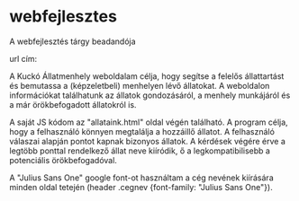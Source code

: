 # webfejlesztes
A webfejlesztés tárgy beadandója

url cím: 

A Kuckó Állatmenhely weboldalam célja, hogy segítse a felelős állattartást és bemutassa a (képzeletbeli) menhelyen lévő állatokat. A weboldalon információkat találhatunk az állatok gondozásáról, a menhely munkájáról és a már örökbefogadott állatokról is.

A saját JS kódom az "allataink.html" oldal végén található. A program célja, hogy a felhasználó könnyen megtalálja a hozzáillő állatot. A felhasználó válaszai alapján pontot kapnak bizonyos állatok. A kérdések végére érve a legtöbb ponttal rendelkező állat neve kiíródik, ő a legkompatibilisebb a potenciális örökbefogadóval.

A "Julius Sans One" google font-ot használtam a cég nevének kiírására minden oldal tetején (header .cegnev {font-family: "Julius Sans One"}).
